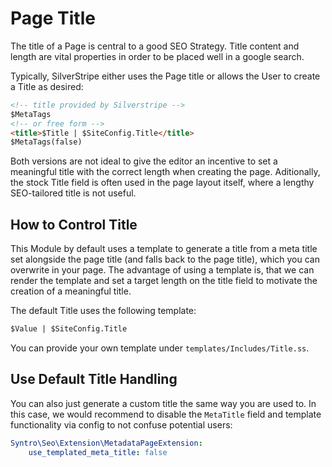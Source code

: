 # Page Title
The title of a Page is central to a good SEO Strategy. Title content and length
are vital properties in order to be placed well in a google search.

Typically, SilverStripe either uses the Page title or allows the User to create
a Title as desired:
```html
<!-- title provided by Silverstripe -->
$MetaTags
<!-- or free form -->
<title>$Title | $SiteConfig.Title</title>
$MetaTags(false)
```

Both versions are not ideal to give the editor an incentive to set a meaningful
title with the correct length when creating the page. Aditionally, the stock
Title field is often used in the page layout itself, where a lengthy SEO-tailored
title is not useful.

## How to Control Title
This Module by default uses a template to generate a title from a meta title
set alongside the page title (and falls back to the page title), which you can
overwrite in your page. The advantage of using a template is, that we can render
the template and set a target length on the title field to motivate the
creation of a meaningful title.

The default Title uses the following template:
```html
$Value | $SiteConfig.Title
```
You can provide your own template under `templates/Includes/Title.ss`.


## Use Default Title Handling
You can also just generate a custom title the same way you are used to. In this
case, we would recommend to disable the `MetaTitle` field and template functionality
via config to not confuse potential users:
```yaml
Syntro\Seo\Extension\MetadataPageExtension:
    use_templated_meta_title: false
```
